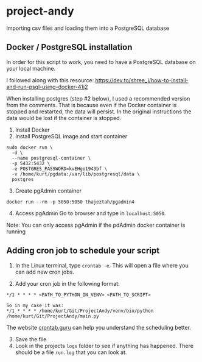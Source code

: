 # project-andy
Importing csv files and loading them into a PostgreSQL database

## Docker / PostgreSQL installation
In order for this script to work, you need to have a PostgreSQL database on your local machine. 

I followed along with this resource: https://dev.to/shree_j/how-to-install-and-run-psql-using-docker-41j2

When installing postgres (step #2 below), I used a recommended version from the comments. That is because 
even if the Docker container is stopped and restarted, the data will persist. In the original instructions 
the data would be lost if the container is stopped. 

1. Install Docker
2. Install PostgreSQL image and start container

```
sudo docker run \
  -d \
  --name postgresql-container \
  -p 5432:5432 \
  -e POSTGRES_PASSWORD=kvEHgo1943bf \
  -v /home/kurt/pgdata:/var/lib/postgresql/data \
  postgres
```

3. Create pgAdmin container
```
docker run --rm -p 5050:5050 thajeztah/pgadmin4
```

4. Access pgAdmin
Go to browser and type in ```localhost:5050```.

Note: You can only access pgAdmin if the pdAdmin docker container is running

## Adding cron job to schedule your script

1. In the Linux terminal, type `crontab -e`. This will open a file 
where you can add new cron jobs. 

2. Add your cron job in the following format: 
```
*/1 * * * * <PATH_TO_PYTHON_IN_VENV> <PATH_TO_SCRIPT>

So in my case it was: 
*/1 * * * * /home/kurt/Git/ProjectAndy/venv/bin/python /home/kurt/Git/ProjectAndy/main.py
```
The website [crontab.guru](https://crontab.guru/) can help you understand the scheduling better.

3. Save the file
4. Look in the projects `logs` folder to see if anything has happened. There should be a file 
  `run.log` that you can look at.
